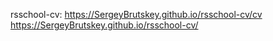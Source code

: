 rsschool-cv:
https://SergeyBrutskey.github.io/rsschool-cv/cv
https://SergeyBrutskey.github.io/rsschool-cv/
